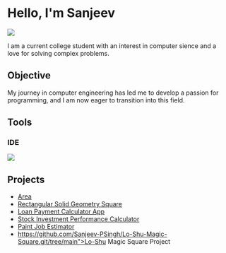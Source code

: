 # Hello, I'm Sanjeev
<a href="https://linkedin.com/in/sanjeev-singh-74b650333"><img src="https://img.shields.io/badge/-LinkedIn-0072b1?&style=for-the-badge&logo=linkedin&logoColor=white" /></a>


I am a current college student with an interest in computer sience and a love for solving complex problems.

## Objective

My journey in computer engineering has led me to develop a passion for programming, and I am now eager to transition into this field.

## Tools

### IDE
<div>
    <img src="https://img.shields.io/badge/-Visual%20Studio-5C2D91?&style=for-the-badge&logo=Visual%20Studio&logoColor=white" />


## Projects
- <a href="https://github.com/Sanjeev-PSingh/Area/tree/main">Area</a> 
- <a href="https://github.com/Sanjeev-PSingh/Rectangular-Solid-Geometry-App.git/tree/main">Rectangular Solid Geometry Square</a> 
- <a href="https://github.com/Sanjeev-PSingh/Loan-Payment-Calculator-App.git/tree/main">Loan Payment Calculator App</a>
- <a href="https://github.com/Sanjeev-PSingh/Stock-Investment-Performance-Calculator.git/tree/main">Stock Investment Performance Calculator</a> 
- <a href="https://github.com/Sanjeev-PSingh/Paint-Job-Estimator.git/tree/main">Paint Job Estimator</a> 
- https://github.com/Sanjeev-PSingh/Lo-Shu-Magic-Square.git/tree/main">Lo-Shu Magic Square Project</a> 
  
